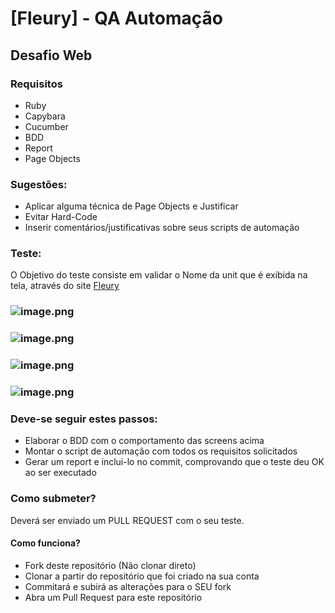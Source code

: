 # [Fleury] - QA Automação
## Desafio Web

### Requisitos

- Ruby
- Capybara
- Cucumber
- BDD
- Report
- Page Objects

### Sugestões:

- Aplicar alguma técnica de Page Objects e Justificar
- Evitar Hard-Code
- Inserir comentários/justificativas sobre seus scripts de automação 

### Teste:

O Objetivo do teste consiste em validar o Nome da unit que é exibida na tela, através do site [Fleury](http://www.fleury.com.br)

### ![image.png](/images/Imagem01.png)

### ![image.png](/images/Imagem02.png)

### ![image.png](/images/Imagem03.png)

### ![image.png](/images/Imagem04.png)

### Deve-se seguir estes passos:

- Elaborar o BDD com o comportamento das screens acima
- Montar o script de automação com todos os requisitos solicitados
- Gerar um report e inclui-lo no commit, comprovando que o teste deu OK ao ser executado

### Como submeter?

Deverá ser enviado um PULL REQUEST com o seu teste.

#### Como funciona?

- Fork deste repositório (Não clonar direto)
- Clonar a partir do repositório que foi criado na sua conta
- Commitará e subirá as alterações para o SEU fork
- Abra um Pull Request para este repositório



